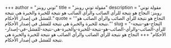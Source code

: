 +++
author = "توني روبنز"
title = "مقولة توني روبنز"
description = "مقولة توني روبنز: النجاح هو نتيجة للرأي الصائب والرأي الصائب هو نتيجة للخبرة والخبرة هي نتيجة للفشل في إصدار الأحكام."
quote = '''النجاح هو نتيجة للرأي الصائب والرأي الصائب هو نتيجة للخبرة والخبرة هي نتيجة للفشل في إصدار الأحكام.'''
slug = "النجاح-هو-نتيجة-للرأي-الصائب-والرأي-الصائب-هو-نتيجة-للخبرة-والخبرة-هي-نتيجة-للفشل-في-إصدار-الأحكام"
+++
النجاح هو نتيجة للرأي الصائب والرأي الصائب هو نتيجة للخبرة والخبرة هي نتيجة للفشل في إصدار الأحكام.
